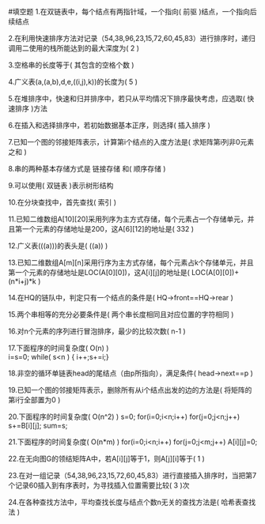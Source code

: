 #填空题
1.在双链表中，每个结点有两指针域，一个指向(   前驱   )结点，一个指向后续结点

2.在利用快速排序方法对记录（54,38,96,23,15,72,60,45,83）进行排序时，递归调用二使用的栈所能达到的最大深度为(   2   )

3.空格串的长度等于(   其包含的空格个数   )

4.广义表(a,(a,b),d,e,((i,j),k))的长度为(   5   )

5.在堆排序中，快速和归并排序中，若只从平均情况下排序最快考虑，应选取(   快速排序   )方法

6.在插入和选择排序中，若初始数据基本正序，则选择(   插入排序   )

7.已知一个图的邻接矩阵表示，计算第i个结点的入度方法是(   求矩阵第i列非0元素之和   )

8.串的两种基本存储方式是 链接存储 和(   顺序存储   )

9.可以使用(   双链表   )表示树形结构

10.在分块查找中，首先查找(   索引   )

11.已知二维数组A[10][20]采用列序为主方式存储，每个元素占一个存储单元，并且第一个元素的存储地址是200，这A[6][12]的地址是(   332   )

12.广义表(((a)))的表头是(   ((a))   )

13.已知二维数组A[m][n]采用行序为主方式存储，每个元素占k个存储单元，并且第一个元素的存储地址是LOC(A[0][0])，这A[i][j]的地址是(   LOC(A[0][0])+(n*i+j)*k   )

14.在HQ的链队中，判定只有一个结点的条件是(   HQ->front==HQ->rear   )

15.两个串相等的充分必要条件是(   两个串长度相同且对应位置的字符相同   )

16.对n个元素的序列进行冒泡排序，最少的比较次数(   n-1   )

17.下面程序的时间复杂度(   O(n)   )  
i=s=0; while( s<n ) { i++;s+=i;}

18.非空的循环单链表head的尾结点（由p所指向），满足条件(   head->next==p   )

19.已知一个图的邻接矩阵表示，删除所有从i个结点出发的边的方法是(   将矩阵的第i行全部置为0   )

20.下面程序的时间复杂度(   O(n^2)   )
s=0;
for(i=0;i<n;i++)
for(j=0;j<n;j++)
s+=B[i][j];
sum=s;

21.下面程序的时间复杂度(   O(n*m)   )
for(i=0;i<n;i++)
for(j=0;j<m;j++)
A[i][j]=0;

22.在无向图G的领结矩阵A中，若A[i][j]等于1，则A[j][i]等于(   1   )

23.在对一组记录（54,38,96,23,15,72,60,45,83）进行直接插入排序时，当把第7个记录60插入到有序表时，为寻找插入位置需要比较(   3   )次

24.在各种查找方法中，平均查找长度与结点个数n无关的查找方法是(   哈希表查找法   )




